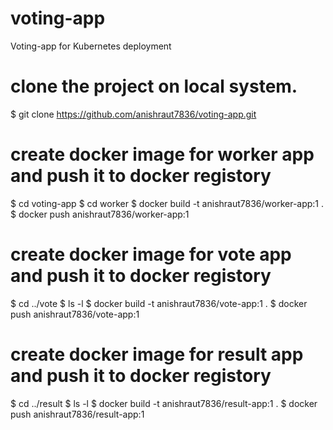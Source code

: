 # voting-app
Voting-app for Kubernetes deployment

# clone the project on local system.
$ git clone https://github.com/anishraut7836/voting-app.git 
# create docker image for worker app and push it to docker registory
$ cd voting-app
$ cd worker
$ docker build -t anishraut7836/worker-app:1 .
$ docker push anishraut7836/worker-app:1

# create docker image for vote app and push it to docker registory
$ cd ../vote
$ ls -l
$ docker build -t anishraut7836/vote-app:1 .
$ docker push anishraut7836/vote-app:1

# create docker image for result app and push it to docker registory
$ cd ../result
$ ls -l
$ docker build -t anishraut7836/result-app:1 .
$ docker push anishraut7836/result-app:1
